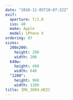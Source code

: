 ```yaml
---
date: "2018-11-05T10:07:22Z"
exif:
  aperture: f/1.8
  iso: 40
  make: Apple
  model: iPhone X
ordering: 87
sizes:
  200x200:
    height: 200
    width: 200
  640w:
    height: 480
    width: 640
  "1280":
    height: 960
    width: 1280
title: IMG_3084.HEIC
---
```

